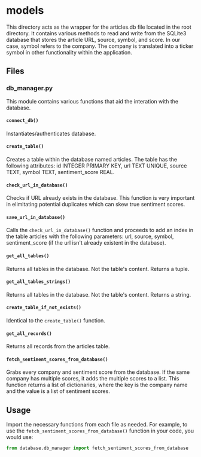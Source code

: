 # models

This directory acts as the wrapper for the articles.db file located in the root directory. It contains various methods to read and write from the SQLite3 database that stores the article URL, source, symbol, and score. In our case, symbol refers to the company. The company is translated into a ticker symbol in other functionality within the application.

## Files

### db_manager.py

This module contains various functions that aid the interation with the database.

#### `connect_db()`
Instantiates/authenticates database. 

#### `create_table()`
Creates a table within the database named articles. The table has the following attributes: id INTEGER PRIMARY KEY, url TEXT UNIQUE, source TEXT, symbol TEXT, sentiment_score REAL. 

#### `check_url_in_database()`
Checks if URL already exists in the database. This function is very important in elimitating potential duplicates which can skew true sentiment scores.

#### `save_url_in_database()`
Calls the `check_url_in_database()` function and proceeds to add an index in the table articles with the following parameters: url, source, symbol, sentiment_score (if the url isn't already existent in the database).

#### `get_all_tables()`
Returns all tables in the database. Not the table's content. Returns a tuple.

#### `get_all_tables_strings()`
Returns all tables in the database. Not the table's content. Returns a string.

#### `create_table_if_not_exists()`
Identical to the `create_table()` function.

#### `get_all_records()`
Returns all records from the articles table. 

#### `fetch_sentiment_scores_from_database()`
Grabs every company and sentiment score from the database. If the same company has multiple scores, it adds the multiple scores to a list. This function returns a list of dictionaries, where the key is the company name and the value is a list of sentiment scores.

## Usage
Import the necessary functions from each file as needed. For example, to use the `fetch_sentiment_scores_from_database()` function in your code, you would use:

```python
from database.db_manager import fetch_sentiment_scores_from_database

